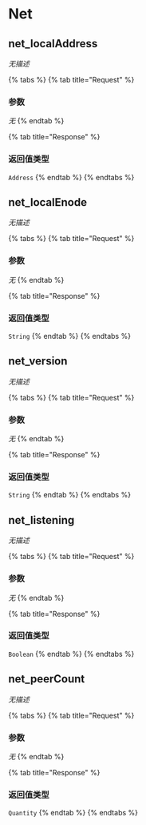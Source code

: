 # Net

## net\_localAddress

_无描述_

{% tabs %}
{% tab title="Request" %}
### **参数**

_无_
{% endtab %}

{% tab title="Response" %}
### 返回值类型

`Address`
{% endtab %}
{% endtabs %}

## net\_localEnode

_无描述_

{% tabs %}
{% tab title="Request" %}
### **参数**

_无_
{% endtab %}

{% tab title="Response" %}
### 返回值类型

`String`
{% endtab %}
{% endtabs %}

## net\_version

_无描述_

{% tabs %}
{% tab title="Request" %}
### **参数**

_无_
{% endtab %}

{% tab title="Response" %}
### 返回值类型

`String`
{% endtab %}
{% endtabs %}

## net\_listening

_无描述_

{% tabs %}
{% tab title="Request" %}
### **参数**

_无_
{% endtab %}

{% tab title="Response" %}
### 返回值类型

`Boolean`
{% endtab %}
{% endtabs %}

## net\_peerCount

_无描述_

{% tabs %}
{% tab title="Request" %}
### **参数**

_无_
{% endtab %}

{% tab title="Response" %}
### 返回值类型

`Quantity`
{% endtab %}
{% endtabs %}

